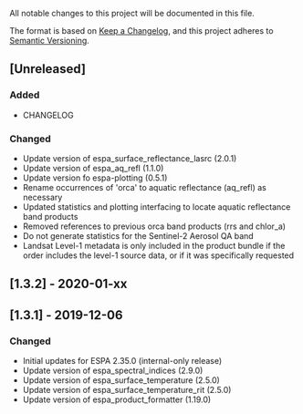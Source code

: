 All notable changes to this project will be documented in this file.

The format is based on [Keep a Changelog](https://keepachangelog.com/en/1.0.0/),
and this project adheres to [Semantic Versioning](https://semver.org/spec/v2.0.0.html).

## [Unreleased]
### Added
- CHANGELOG

### Changed
- Update version of espa_surface_reflectance_lasrc (2.0.1)
- Update version of espa_aq_refl (1.1.0)
- Update version fo espa-plotting (0.5.1)
- Rename occurrences of 'orca' to aquatic reflectance (aq_refl) as necessary
- Updated statistics and plotting interfacing to locate aquatic reflectance band products
- Removed references to previous orca band products (rrs and chlor_a)
- Do not generate statistics for the Sentinel-2 Aerosol QA band
- Landsat Level-1 metadata is only included in the product bundle if the order includes the level-1 source data, or if it was specifically requested

## [1.3.2] - 2020-01-xx

## [1.3.1] - 2019-12-06
### Changed
- Initial updates for ESPA 2.35.0 (internal-only release)
- Update version of espa_spectral_indices (2.9.0)
- Update version of espa_surface_temperature (2.5.0)
- Update version of espa_surface_temperature_rit (2.5.0)
- Update version of espa_product_formatter (1.19.0)
